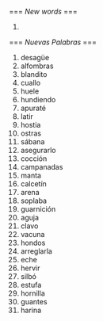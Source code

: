 === *New words* ===

1. 

=== *Nuevas Palabras* ===

1. desagüe
2. alfombras
3. blandito
4. cuallo
5. huele
6. hundiendo
7. apuraté
8. latir
9. hostia
10. ostras
11. sábana
12. asegurarlo
13. cocción
14. campanadas
15. manta
16. calcetín
17. arena
18. soplaba
19. guarnición
20. aguja
21. clavo
22. vacuna
23. hondos
24. arreglarla
25. eche
26. hervir
27. silbó
28. estufa
29. hornilla
30. guantes
31. harina
